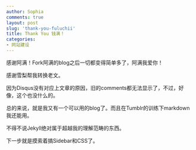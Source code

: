 ```yaml
---
author: Sophia
comments: true
layout: post
slug: 'thank-you-fuluchii'
title: Thank You 钱满！
categories:
- 网站建设
---
```


感谢阿满！Fork阿满的blog之后一切都变得简单多了，阿满我爱你！

感谢雪梨帮我转换老文。

因为Disqus没有对应上文章的原因，旧的comments都无法显示了，不过，好像，这个也没什么的。

总的来说，就是我又有一个可以用的blog了。而且在Tumblr的训练下markdown我还能用。

不得不说Jekyll绝对属于超越我的理解范畴的东西。

下一步就是摸索着搞Sidebar和CSS了。